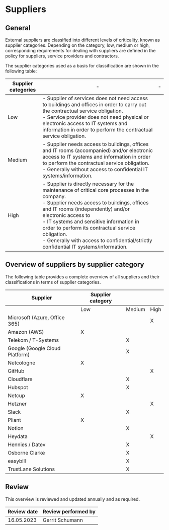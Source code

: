 # Suppliers

## General

External suppliers are classified into different levels of criticality, known as supplier categories. Depending on the category, low, medium or high, corresponding requirements for dealing with suppliers are defined in the policy for suppliers, service providers and contractors.

The supplier categories used as a basis for classification are shown in the following table:

| Supplier categories |-|-|
|--------------|-|-|
| Low	|  - Supplier of services does not need access to buildings and offices in order to carry out the contractual service obligation. <br>- Service provider does not need physical or electronic access to IT systems and information in order to perform the contractual service obligation. | 
| Medium    | - Supplier needs access to buildings, offices and IT rooms (accompanied) and/or electronic access to IT systems and information in order to perform the contractual service obligation.<br>- Generally without access to confidential IT systems/information. | 
| High	    | - Supplier is directly necessary for the maintenance of critical core processes in the company.<br> - Supplier needs access to buildings, offices and IT rooms (independently) and/or electronic access to <br> - IT systems and sensitive information in order to perform its contractual service obligation.<br> - Generally with access to confidential/strictly confidential IT systems/information. |

## Overview of suppliers by supplier category

The following table provides a complete overview of all suppliers and their classifications in terms of supplier categories.

| Supplier	| Supplier category | | | 
|-|-|-|-|
| | Low	| Medium | High |
| Microsoft (Azure, Office 365) | | | X |
| Amazon (AWS)	| X | | |	
| Telekom / T-Systems	| | X | |	
| Google (Google Cloud Platform)	| | X | |	
| Netcologne	| X	| | |
| GitHub	| | | X |
| Cloudflare	| | X | |	
| Hubspot	| | X | |	
| Netcup	| X	| | |
| Hetzner		| | 	| X |	
| Slack	| | X	| |		
| Pliant	| X | | |
| Notion	| | X	| |	
| Heydata		| | 	| X |
| Hennies / Datev		| | X	| |
| Osborne Clarke		| | X	| |
| easybill		| | X	| |
| TrustLane Solutions	| | X	| |


## Review

This overview is reviewed and updated annually and as required.

| Review date | Review performed by |
|-------------|---------------------|
| 16.05.2023  |	Gerrit Schumann     |

